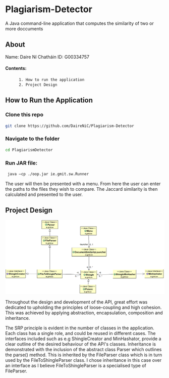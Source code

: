 # Plagiarism-Detector
A Java command-line application that computes the similarity of two or more doccuments

## About
Name: Daire Ní Chatháin
ID: G00334757

#### Contents:
          1. How to run the application
          2. Project Design
          
## How to Run the Application
### Clone this repo
```bash
git clone https://github.com/DaireNiC/Plagiarism-Detector
```
### Navigate to the folder
```bash
cd PlagiarismDetector
```
### Run JAR file:
```bash
 java –cp ./oop.jar ie.gmit.sw.Runner
```
The user will then be presented with a menu. From here the user can enter the paths
to the files they wish to compare. The Jaccard similarity is then calculated and presented
to the user. 

## Project Design

![alt text](https://github.com/DaireNiC/Plagiarism-Detector/blob/master/design.png)

Throughout the design and development of the API, great effort was dedicated
to upholding the principles of loose-coupling and high cohesion. This was achieved by applying
abstraction, encapsulation, composition and inheritance.

The SRP principle is evident in the number of classes in the application. Each class has a single role, and could be reused in different cases. The interfaces included such as e.g ShingleCreator and MinHashator, provide a clear outline of the desired behaviour of the API's classes. 
Inheritance is demonstrated with the inclusion of the abstract class Parser which outlines the parse() method. This is inherited by the FileParser class which is in turn used by the FileToShingleParser class. I chose inheritance in this case over an interface as I believe FileToShingleParser is a specialised type of FileParser. 

